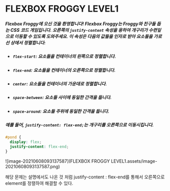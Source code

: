# FLEXBOX FROGGY LEVEL1

##### Flexbox Froggy에 오신 것을 환영합니다! Flexbox Froggy는 Froggy와 친구들 돕는 CSS 코드 게임입니다. 오른쪽의 `justify-content` 속성을 용하여 개구리가 수련잎으로 이동할 수 있도록 도와주세요. 이 속성은 다음의 값들을 인자로 받아 요소들을 가로선 상에서 정렬합니다:

- ##### `flex-start`: 요소들을 컨테이너의 왼쪽으로 정렬합니다.

- ##### `flex-end`: 요소들을 컨테이너의 오른쪽으로 정렬합니다.

- ##### `center`: 요소들을 컨테이너의 가운데로 정렬합니다.

- ##### `space-between`: 요소들 사이에 동일한 간격을 둡니다.

- ##### `space-around`: 요소들 주위에 동일한 간격을 둡니다.

##### 예를 들어, `justify-content: flex-end;`는 개구리를 오른쪽으로 이동시킵니다.

```css
#pond {
  display: flex;
  justify-content: flex-end;
}
```

![image-20210608093137587](FLEXBOX FROGGY LEVEL1.assets/image-20210608093137587.png)

해당 문제는 설명에서도 나온 것 처럼 justify-content : flex-end를 통해서 오른쪽으로 element를 정렬하여 해결할 수 있다.